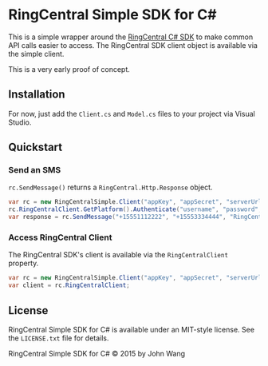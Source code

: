 # RingCentral Simple SDK for C#

This is a simple wrapper around the [RingCentral C# SDK](https://github.com/ringcentral/ringcentral-csharp) to make common API calls easier to access. The RingCentral SDK client object is available via the simple client.

This is a very early proof of concept.

## Installation

For now, just add the `Client.cs` and `Model.cs` files to your project via Visual Studio.

## Quickstart

### Send an SMS

`rc.SendMessage()` returns a `RingCentral.Http.Response` object.

```csharp
var rc = new RingCentralSimple.Client("appKey", "appSecret", "serverUrl");
rc.RingCentralClient.GetPlatform().Authenticate("username", "password", "ext", true);
var response = rc.SendMessage("+15551112222", "+15553334444", "RingCentral SMS via C#");
```

### Access RingCentral Client

The RingCentral SDK's client is available via the `RingCentralClient` property.

```csharp
var rc = new RingCentralSimple.Client("appKey", "appSecret", "serverUrl");
var client = rc.RingCentralClient;
```

## License

RingCentral Simple SDK for C# is available under an MIT-style license. See the `LICENSE.txt` file for details.

RingCentral Simple SDK for C# &copy; 2015 by John Wang